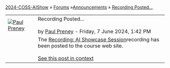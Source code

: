 [2024-COSS-AIShow](https://training.computeontario.ca/courses/course/view.php?id=72) » [Forums](https://training.computeontario.ca/courses/mod/forum/index.php?id=72) »[Announcements](https://training.computeontario.ca/courses/mod/forum/view.php?f=126) » [Recording Posted...](https://training.computeontario.ca/courses/mod/forum/discuss.php?d=277)

|   |   |
|---|---|
|[![Paul Preney](https://ci3.googleusercontent.com/meips/ADKq_Nbs-KYn0SVOMcWh_abx7NSztNTyKzI-BhjzK-43H4lNJXvlXXFtldTO-ZTI9oyqUBxvh_kAJ2fEEQFoSnl0lebqpkzqKQhbTBtdfRaagyzMHRSS6owVUGuX490T67uSQZ2c7ofkyhWrK9dX1BkFhg=s0-d-e1-ft#https://training.computeontario.ca/courses/pluginfile.php/8977/user/icon/boost/f2?rev=115 "Paul Preney")](https://training.computeontario.ca/courses/user/view.php?id=8969&course=72)|Recording Posted...<br><br>by [Paul Preney](https://training.computeontario.ca/courses/user/view.php?id=8969&course=72) - Friday, 7 June 2024, 1:42 PM|
||The [Recording: AI Showcase Session](https://training.computeontario.ca/courses/mod/page/view.php?id=1843 "Recording: AI Showcase Session")recording has been posted to the course web site.<br><br>[See this post in context](https://training.computeontario.ca/courses/mod/forum/discuss.php?d=277#p318)|